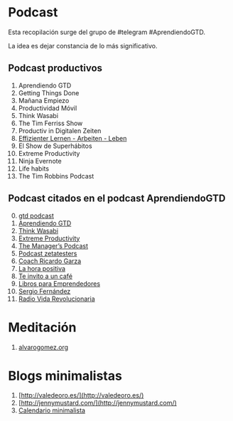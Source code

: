
# Podcast

Esta recopilación surge del grupo de #telegram #AprendiendoGTD.

La idea es dejar constancia de lo más significativo.

## Podcast productivos

1. Aprendiendo GTD
2. Getting Things Done
3. Mañana Empiezo
4. Productividad Móvil
5. Think Wasabi
6. The Tim Ferriss Show
7. Productiv in Digitalen Zeiten
8. [Effizienter Lernen - Arbeiten - Leben](https://selbst-management.biz/)
9. El Show de Superhábitos
10. Extreme Productivity
11. Ninja Evernote
12. Life habits
13. The Tim Robbins Podcast

## Podcast citados en el podcast AprendiendoGTD

0. [gtd podcast](http://gettingthingsdone.com/podcasts/)
1. [Aprendiendo GTD](http://www.aprendiendogtd.com/)
2. [Think Wasabi](http://thinkwasabi.com/)
3. [Extreme Productivity](http://productivity-podcast.com/)
4. [The Manager’s Podcast](http://www.themanagerspodcast.com/)
5. [Podcast zetatesters](http://zetatesters.com/)
6. [Coach Ricardo Garza](http://coachricardogarza.com/)
7. [La hora positiva](http://lahorapositiva.com/)
8. [Te invito a un café](http://www.podcastchart.com/podcasts/te-invito-un-cafe)
9. [Libros para Emprendedores](http://librosparaemprendedores.net/)
10. [Sergio Fernández](http://www.pensamientopositivo.org/)
11. [Radio Vida Revolucionaria](http://www.vidarevolucionaria.com/category/radiovidarevolucionaria/)

# Meditación

1. [alvarogomez.org](http://alvarogomez.org/grupomindfulnessonline/)

# Blogs minimalistas

1. [http://valedeoro.es/](http://valedeoro.es/)
2. [http://jennymustard.com/](http://jennymustard.com/)
3. [Calendario minimalista](http://jennymustard.com/interior-my-printable-minimalist-calendar-2017/)
